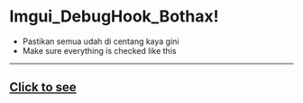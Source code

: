 # Imgui_DebugHook_Bothax!


- Pastikan semua udah di centang kaya gini
- Make sure everything is checked like this
------------------------------------------------
[Click to see](https://github.com/user-attachments/assets/8657416d-dc45-408f-9718-2d2d143d3ee2)
------------------------------------------------
